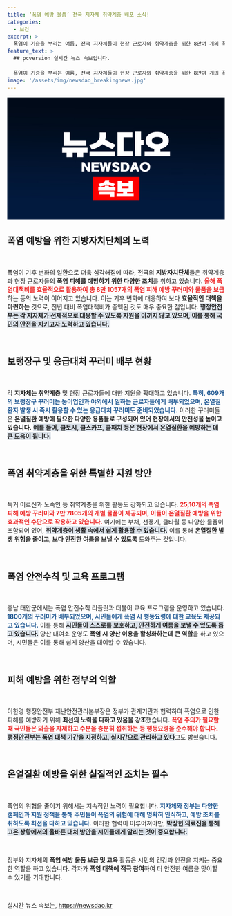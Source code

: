 ```yaml
---
title: ‘폭염 예방 물품’ 전국 지자체 취약계층 배포 소식!
categories:
  - 보건
excerpt: >
  폭염이 기승을 부리는 여름, 전국 지자체들이 현장 근로자와 취약계층을 위한 8만여 개의 폭염 예방 꾸러미를 배포합니다. 폭염대책비 지원의 힘으로, 온열질환 예방을 위한 다양한 물품이 제공돼 안전한 여름을 약속합니다!
feature_text: >
  ## pcversion 실시간 뉴스 속보입니다.

  폭염이 기승을 부리는 여름, 전국 지자체들이 현장 근로자와 취약계층을 위한 8만여 개의 폭염 예방 꾸러미를 배포합니다. 폭염대책비 지원의 힘으로, 온열질환 예방을 위한 다양한 물품이 제공돼 안전한 여름을 약속합니다!
image: '/assets/img/newsdao_breakingnews.jpg'
---
```


<p><img src="/assets/img/newsdao_breakingnews.jpg" alt="pcversion 속보" /></p>

<h2 data-ke-size="size26">폭염 예방을 위한 지방자치단체의 노력</h2>

<p data-ke-size="size16">&nbsp;</p>

<p>폭염이 기후 변화의 일환으로 더욱 심각해짐에 따라, 전국의 <strong>지방자치단체</strong>들은 취약계층과 현장 근로자들의 <strong>폭염 피해를 예방하기 위한 다양한 조치</strong>를 취하고 있습니다. <b><span style="color: #ee2323;">올해 폭염대책비를 효율적으로 활용하여 총 8만 1057개의 폭염 피해 예방 꾸러미와 물품을 보급</span></b>하는 등의 노력이 이어지고 있습니다. 이는 기후 변화에 대응하여 보다 <strong>효율적인 대책을 마련하는</strong> 것으로, 전년 대비 폭염대책비가 증액된 것도 매우 중요한 점입니다. <b><span style="background-color: #21538527;">행정안전부는 각 지자체가 선제적으로 대응할 수 있도록 지원을 아끼지 않고 있으며, 이를 통해 국민의 안전을 지키고자 노력하고 있습니다.</span></b> </p>

<p data-ke-size="size16">&nbsp;</p>

<h2 data-ke-size="size26">보랭장구 및 응급대처 꾸러미 배부 현황</h2>

<p data-ke-size="size16">&nbsp;</p>

<p>각 <strong>지자체는 취약계층</strong> 및 현장 근로자들에 대한 지원을 확대하고 있습니다. <b><span style="color: #1a5490;">특히, 609개의 보랭장구 꾸러미는 농어업인과 야외에서 일하는 근로자들에게 배부되었으며, 온열질환자 발생 시 즉시 활용할 수 있는 응급대처 꾸러미도 준비되었습니다.</span></b> 이러한 꾸러미들은 <strong>온열질환 예방에 필요한 다양한 용품들로 구성되어 있어 현장에서의 안전성을 높이고 있습니다.</strong> <b><span style="background-color: #21538527;">예를 들어, 쿨토시, 쿨스카프, 쿨패치 등은 현장에서 온열질환을 예방하는 데 큰 도움이 됩니다.</span></b></p>

<p data-ke-size="size16">&nbsp;</p>

<h2 data-ke-size="size26">폭염 취약계층을 위한 특별한 지원 방안</h2>

<p data-ke-size="size16">&nbsp;</p>

<p>독거 어르신과 노숙인 등 취약계층을 위한 활동도 강화되고 있습니다. <b><span style="color: #ee2323;">25,10개의 폭염 피해 예방 꾸러미와 7만 7805개의 개별 물품이 제공되며, 이들이 온열질환 예방을 위한 효과적인 수단으로 작용하고 있습니다.</span></b> 여기에는 부채, 선풍기, 쿨타월 등 다양한 물품이 포함되어 있어, <b><span style="background-color: #21538527;">취약계층이 생활 속에서 쉽게 활용할 수 있습니다.</span></b> 이를 통해 <strong>온열질환 발생 위험을 줄이고, 보다 안전한 여름을 보낼 수 있도록</strong> 도와주는 것입니다.</p>

<p data-ke-size="size16">&nbsp;</p>

<h2 data-ke-size="size26">폭염 안전수칙 및 교육 프로그램</h2>

<p data-ke-size="size16">&nbsp;</p>

<p>충남 태안군에서는 폭염 안전수칙 리플릿과 더불어 교육 프로그램을 운영하고 있습니다. <b><span style="color: #1a5490;">1800개의 꾸러미가 배부되었으며, 시민들에게 폭염 시 행동요령에 대한 교육도 제공되고 있습니다.</span></b> 이를 통해 <b><span style="background-color: #21538527;">시민들이 스스로를 보호하고, 안전하게 여름을 보낼 수 있도록 돕고 있습니다.</span></b> 양산 대여소 운영도 <strong>폭염 시 양산 이용을 활성화하는데 큰 역할</strong>을 하고 있으며, 시민들은 이를 통해 쉽게 양산을 대여할 수 있습니다.</p>

<p data-ke-size="size16">&nbsp;</p>

<h2 data-ke-size="size26">피해 예방을 위한 정부의 역할</h2>

<p data-ke-size="size16">&nbsp;</p>

<p>이한경 행정안전부 재난안전관리본부장은 정부가 관계기관과 협력하여 폭염으로 인한 피해를 예방하기 위해 <strong>최선의 노력을 다하고 있음을 강조</strong>했습니다. <b><span style="color: #ee2323;">폭염 주의가 필요할 때 국민들은 외출을 자제하고 수분을 충분히 섭취하는 등 행동요령을 준수해야 합니다.</span></b> <b><span style="background-color: #21538527;">행정안전부는 폭염 대책 기간을 지정하고, 실시간으로 관리하고 있다</span></b>고도 밝혔습니다.</p>

<p data-ke-size="size16">&nbsp;</p>

<h2 data-ke-size="size26">온열질환 예방을 위한 실질적인 조치는 필수</h2>

<p data-ke-size="size16">&nbsp;</p>

<p>폭염의 위협을 줄이기 위해서는 지속적인 노력이 필요합니다. <b><span style="color: #1a5490;">지자체와 정부는 다양한 캠페인과 지원 정책을 통해 주민들이 폭염의 위험에 대해 명확히 인식하고, 예방 조치를 취하도록 최선을 다하고 있습니다.</span></b> 이러한 협력이 이루어져야만, <b><span style="background-color: #21538527;">박상현 의료진을 통해 고온 상황에서의 올바른 대처 방안을 시민들에게 알리는 것이 중요합니다.</span></b></p>

<p data-ke-size="size16">&nbsp;</p>

<p>정부와 지자체의 <strong>폭염 예방 물품 보급 및 교육</strong> 활동은 시민의 건강과 안전을 지키는 중요한 역할을 하고 있습니다. 각자가 <strong>폭염 대책에 적극 참여</strong>하여 더 안전한 여름을 맞이할 수 있기를 기대합니다. <p data-ke-size="size16">&nbsp;</p></p>
실시간 뉴스 속보는, <a href="https://newsdao.kr" rel="dofollow">https://newsdao.kr</a>


